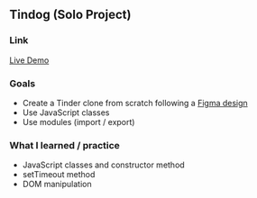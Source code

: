 ## Tindog (Solo Project) 

### Link 

[Live Demo](https://tindog-clement-bartholome-scrimba.netlify.app/)

### Goals 

- Create a Tinder clone from scratch following a [Figma design](https://www.figma.com/file/LdlksbT0QYLpRlHrOlKDuc/Tinder-for-Dogs?node-id=0-1&t=y8tXUUbjAvfls4Rl-0) 
- Use JavaScript classes
- Use modules (import / export)

### What I learned / practice 

- JavaScript classes and constructor method
- setTimeout method
- DOM manipulation
